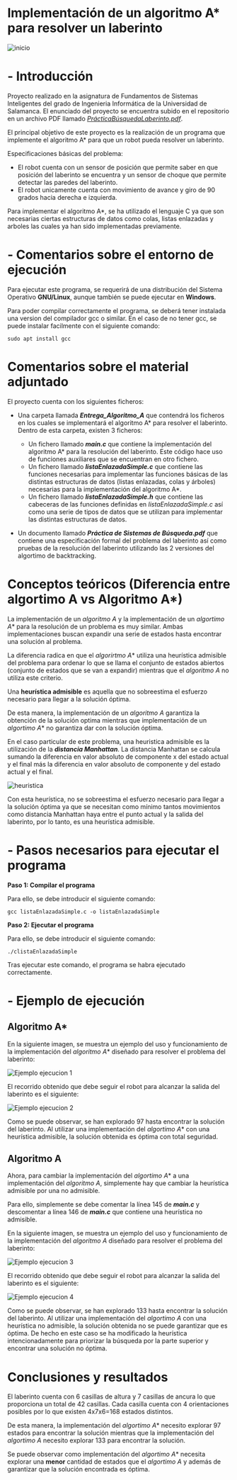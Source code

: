 # Implementación de un algoritmo A* para resolver un laberinto

![inicio](https://github.com/rmelgo/FSI-Sistema-de-busqueda-laberinto-backtrack/assets/145989723/763abf67-044f-4690-ae5e-e3d5bc6576c6)

# - Introducción

Proyecto realizado en la asignatura de Fundamentos de Sistemas Inteligentes del grado de Ingenieria Informática de la Universidad de Salamanca. El enunciado del proyecto se encuentra subido en el repositorio en un archivo PDF llamado <a href="https://github.com/rmelgo/FSI-Sistema-de-busqueda-laberinto-backtrack/blob/main/Pra%CC%81cticaBu%CC%81squedaLaberinto.pdf" target="_blank">*PrácticaBúsquedaLaberinto.pdf*</a>.

El principal objetivo de este proyecto es la realización de un programa que implemente el algoritmo A* para que un robot pueda resolver un laberinto. 

Especificaciones básicas del problema:

- El robot cuenta con un sensor de posición que permite saber en que posición del laberinto se encuentra y un sensor de choque que permite detectar las paredes del laberinto.
- El robot unicamente cuenta con movimiento de avance y giro de 90 grados hacia derecha e izquierda.

Para implementar el algoritmo A*, se ha utilizado el lenguaje C ya que son necesarias ciertas estructuras de datos como colas, listas enlazadas y arboles las cuales ya han sido implementadas previamente.

# - Comentarios sobre el entorno de ejecución

Para ejecutar este programa, se requerirá de una distribución del Sistema Operativo **GNU/Linux**, aunque también se puede ejecutar en **Windows**.    

Para poder compilar correctamente el programa, se deberá tener instalada una version del compilador gcc o similar. En el caso de no tener gcc, se puede instalar facilmente con el siguiente comando:

```sudo apt install gcc```

# Comentarios sobre el material adjuntado

El proyecto cuenta con los siguientes ficheros:

- Una carpeta llamada ***Entrega_Algoritmo_A*** que contendrá los ficheros en los cuales se implementará el algoritmo A* para resolver el laberinto. Dentro de esta carpeta, existen 3 ficheros:
 
  - Un fichero llamado ***main.c*** que contiene la implementación del algoritmo A* para la resolución del laberinto. Este código hace uso de funciones auxiliares que se encuentran en otro fichero.
  - Un fichero llamado ***listaEnlazadaSimple.c*** que contiene las funciones necesarias para implementar las funciones básicas de las distintas estructuras de datos (listas enlazadas, colas y árboles) necesarias para la implementación del algoritmo A*.
  - Un fichero llamado ***listaEnlazadaSimple.h*** que contiene las cabeceras de las funciones definidas en *listaEnlazadaSimple.c* así como una serie de tipos de datos que se utilizan para implementar las distintas estructuras de datos.
      
- Un documento llamado ***Práctica de Sistemas de Búsqueda.pdf*** que contiene una especificación formal del problema del laberinto así como pruebas de la resolución del laberinto utilizando las 2 versiones del algortimo de backtracking.

# Conceptos teóricos (Diferencia entre algortimo A vs Algoritmo A*)

La implementación de un *algoritmo A* y la implementación de un *algortimo A** para la resolución de un problema es muy similar. Ambas implementaciones buscan expandir una serie de estados hasta encontrar una solución al problema.

La diferencia radica en que el *algorirtmo A** utiliza una heurística admisible del problema para ordenar lo que se llama el conjunto de estados abiertos (conjunto de estados que se van a expandir) mientras que el *algoritmo A* no utiliza este criterio.

Una **heurística admisible** es aquella que no sobreestima el esfuerzo necesario para llegar a la solución óptima.

De esta manera, la implementación de un *algoritmo A* garantiza la obtención de la solución optima mientras que implementación de un *algortimo A** no garantiza dar con la solución óptima.

En el caso particular de este problema, una heuristica admisible es la utilización de la ***distancia Manhattan***. La distancia Manhattan se calcula sumando la diferencia en valor absoluto de componente x del estado actual y el final más la diferencia en valor absoluto de componente y del estado actual y el final. 

![heuristica](https://github.com/rmelgo/FSI-Sistema-de-busqueda-laberinto-Algortimo-A/assets/145989723/b41acff0-b0ad-40e4-8378-96c1c76148a2)

Con esta heurística, no se sobreestima el esfuerzo necesario para llegar a la solución óptima ya que se necesitan como mínimo tantos movimientos como distancia Manhattan haya entre el punto actual y la salida del laberinto, por lo tanto, es una heurística admisible.

# - Pasos necesarios para ejecutar el programa

**Paso 1: Compilar el programa**  

Para ello, se debe introducir el siguiente comando:    

```gcc listaEnlazadaSimple.c -o listaEnlazadaSimple```

**Paso 2: Ejecutar el programa**  

Para ello, se debe introducir el siguiente comando:    

```./clistaEnlazadaSimple```

Tras ejecutar este comando, el programa se habra ejecutado correctamente.

# - Ejemplo de ejecución

## Algoritmo A*

En la siguiente imagen, se muestra un ejemplo del uso y funcionamiento de la implementación del *algoritmo A** diseñado para resolver el problema del laberinto:

![Ejemplo ejecucion 1](https://github.com/rmelgo/FSI-Sistema-de-busqueda-laberinto-Algortimo-A/assets/145989723/4d3b365b-7775-4171-a6c7-84f73c1dffe1)

El recorrido obtenido que debe seguir el robot para alcanzar la salida del laberinto es el siguiente:

![Ejemplo ejecucion 2](https://github.com/rmelgo/FSI-Sistema-de-busqueda-laberinto-Algortimo-A/assets/145989723/af2c4dbc-8f8a-469d-bdbe-8e40c0ca2f1b)

Como se puede observar, se han explorado 97 hasta encontrar la solución del laberinto. Al utilizar una implementación del *algortimo A** con una heurística admisible, la solución obtenida es óptima con total seguridad.

## Algoritmo A

Ahora, para cambiar la implementación del *algortimo A** a una implementación del *algoritmo A*, simplemente hay que cambiar la heurística admisible por una no admisible. 

Para ello, simplemente se debe comentar la línea 145 de ***main.c*** y descomentar a línea 146 de ***main.c*** que contiene una heurística no admisible.

En la siguiente imagen, se muestra un ejemplo del uso y funcionamiento de la implementación del *algoritmo A* diseñado para resolver el problema del laberinto:

![Ejemplo ejecucion 3](https://github.com/rmelgo/FSI-Sistema-de-busqueda-laberinto-Algortimo-A/assets/145989723/668150d8-4905-4956-93a7-4d3ab3012bf4)

El recorrido obtenido que debe seguir el robot para alcanzar la salida del laberinto es el siguiente:

![Ejemplo ejecucion 4](https://github.com/rmelgo/FSI-Sistema-de-busqueda-laberinto-Algortimo-A/assets/145989723/954fa479-dc0d-4731-a060-2bc0a886c020)

Como se puede observar, se han explorado 133 hasta encontrar la solución del laberinto. Al utilizar una implementación del *algortimo A* con una heurística no admisible, la solución obtenida no se puede garantizar que es óptima. 
De hecho en este caso se ha modificado la heurística intencionadamente para priorizar la búsqueda por la parte superior y encontrar una solución no óptima.

# Conclusiones y resultados

El laberinto cuenta con 6 casillas de altura y 7 casillas de ancura lo que proporciona un total de 42 casillas. Cada casilla cuenta con 4 orientaciones posibles por lo que existen 4x7x6=168 estados distintos.

De esta manera, la implementación del *algortimo A** necesito explorar 97 estados para encontrar la solución mientras que la implementación del *algortimo A* necesito explorar 133 para encontrar la solución.

Se puede observar como implementación del *algortimo A** necesita explorar una **menor** cantidad de estados que el *algortimo A* y además de garantizar que la solución encontrada es óptima.
